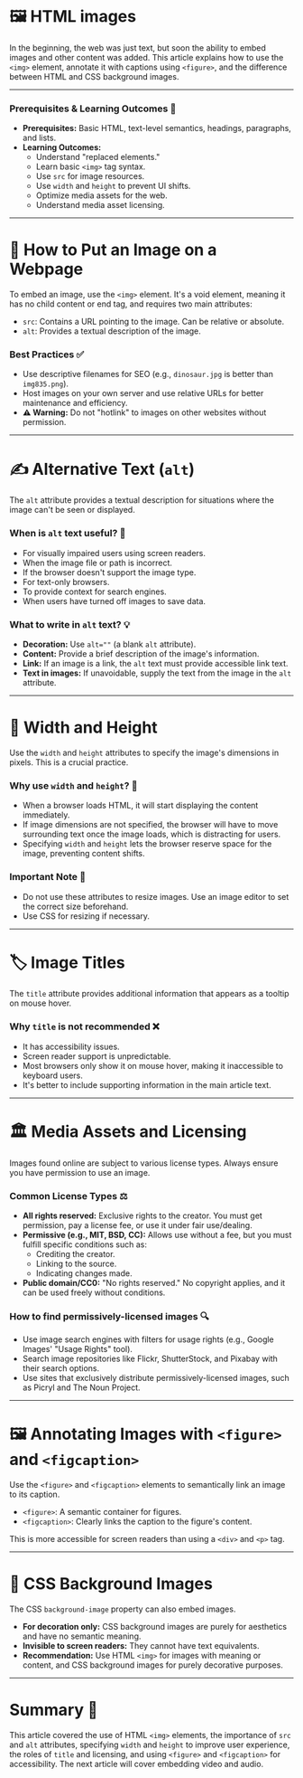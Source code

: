 # 🖼️ HTML images

In the beginning, the web was just text, but soon the ability to embed images and other content was added. This article explains how to use the `<img>` element, annotate it with captions using `<figure>`, and the difference between HTML and CSS background images.

---

### **Prerequisites & Learning Outcomes** 🧠

* **Prerequisites:** Basic HTML, text-level semantics, headings, paragraphs, and lists.
* **Learning Outcomes:**
    * Understand "replaced elements."
    * Learn basic `<img>` tag syntax.
    * Use `src` for image resources.
    * Use `width` and `height` to prevent UI shifts.
    * Optimize media assets for the web.
    * Understand media asset licensing.

---

# 📝 How to Put an Image on a Webpage

To embed an image, use the `<img>` element. It's a void element, meaning it has no child content or end tag, and requires two main attributes:

* `src`: Contains a URL pointing to the image. Can be relative or absolute.
* `alt`: Provides a textual description of the image.

### **Best Practices** ✅

* Use descriptive filenames for SEO (e.g., `dinosaur.jpg` is better than `img835.png`).
* Host images on your own server and use relative URLs for better maintenance and efficiency.
* **⚠️ Warning:** Do not "hotlink" to images on other websites without permission.

---

# ✍️ Alternative Text (`alt`)

The `alt` attribute provides a textual description for situations where the image can't be seen or displayed.

### **When is `alt` text useful?** 🤔

* For visually impaired users using screen readers.
* When the image file or path is incorrect.
* If the browser doesn't support the image type.
* For text-only browsers.
* To provide context for search engines.
* When users have turned off images to save data.

### **What to write in `alt` text?** 💡

* **Decoration:** Use `alt=""` (a blank `alt` attribute).
* **Content:** Provide a brief description of the image's information.
* **Link:** If an image is a link, the `alt` text must provide accessible link text.
* **Text in images:** If unavoidable, supply the text from the image in the `alt` attribute.

---

# 📏 Width and Height

Use the `width` and `height` attributes to specify the image's dimensions in pixels. This is a crucial practice.

### **Why use `width` and `height`?** 🚀
* When a browser loads HTML, it will start displaying the content immediately.
* If image dimensions are not specified, the browser will have to move surrounding text once the image loads, which is distracting for users.
* Specifying `width` and `height` lets the browser reserve space for the image, preventing content shifts.

### **Important Note** 🚫
* Do not use these attributes to resize images. Use an image editor to set the correct size beforehand.
* Use CSS for resizing if necessary.

---

# 🏷️ Image Titles

The `title` attribute provides additional information that appears as a tooltip on mouse hover.

### **Why `title` is not recommended** ❌
* It has accessibility issues.
* Screen reader support is unpredictable.
* Most browsers only show it on mouse hover, making it inaccessible to keyboard users.
* It's better to include supporting information in the main article text.

---

# 🏛️ Media Assets and Licensing

Images found online are subject to various license types. Always ensure you have permission to use an image.

### **Common License Types** ⚖️
* **All rights reserved:** Exclusive rights to the creator. You must get permission, pay a license fee, or use it under fair use/dealing.
* **Permissive (e.g., MIT, BSD, CC):** Allows use without a fee, but you must fulfill specific conditions such as:
    * Crediting the creator.
    * Linking to the source.
    * Indicating changes made.
* **Public domain/CC0:** "No rights reserved." No copyright applies, and it can be used freely without conditions.

### **How to find permissively-licensed images** 🔍
* Use image search engines with filters for usage rights (e.g., Google Images' "Usage Rights" tool).
* Search image repositories like Flickr, ShutterStock, and Pixabay with their search options.
* Use sites that exclusively distribute permissively-licensed images, such as Picryl and The Noun Project.

---

# 🖼️ Annotating Images with `<figure>` and `<figcaption>`

Use the `<figure>` and `<figcaption>` elements to semantically link an image to its caption.

* `<figure>`: A semantic container for figures.
* `<figcaption>`: Clearly links the caption to the figure's content.

This is more accessible for screen readers than using a `<div>` and `<p>` tag.

---

# 🎨 CSS Background Images

The CSS `background-image` property can also embed images.

* **For decoration only:** CSS background images are purely for aesthetics and have no semantic meaning.
* **Invisible to screen readers:** They cannot have text equivalents.
* **Recommendation:** Use HTML `<img>` for images with meaning or content, and CSS background images for purely decorative purposes.

---

# **Summary** 📖

This article covered the use of HTML `<img>` elements, the importance of `src` and `alt` attributes, specifying `width` and `height` to improve user experience, the roles of `title` and licensing, and using `<figure>` and `<figcaption>` for accessibility. The next article will cover embedding video and audio.